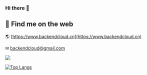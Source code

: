 ### Hi there 👋

<!--
https://github.com/anuraghazra/github-readme-stats

**backendcloud/backendcloud** is a ✨ _special_ ✨ repository because its `README.md` (this file) appears on your GitHub profile.

Here are some ideas to get you started:

- 🔭 I’m currently working on ...
- 🌱 I’m currently learning ...
- 👯 I’m looking to collaborate on ...
- 🤔 I’m looking for help with ...
- 💬 Ask me about ...
- 📫 How to reach me: ...
- 😄 Pronouns: ...
- ⚡ Fun fact: ...
-->

<!--
![Metrics](/github-metrics.svg)
![Metrics](https://github.com/backendcloud/backendcloud/blob/main/github-metrics.svg)
-->

## 👋 Find me on the web

🌎 [https://www.backendcloud.cn](https://www.backendcloud.cn)

✉ [backendcloud@gmail.com](mailto:backendcloud@gmail.com)
<!--
💼 [https://linkedin.com](https://www.linkedin.com/in/xxx/)
-->

<img align="middle" src="https://github-readme-stats.vercel.app/api?username=backendcloud&show_icons=true&icon_color=CE1D2D&text_color=718096&bg_color=ffffff&hide_title=true&include_all_commits=true" />

[![Top Langs](https://github-readme-stats.vercel.app/api/top-langs/?username=backendcloud&langs_count=10&layout=compact)](https://github.com/anuraghazra/github-readme-stats)

